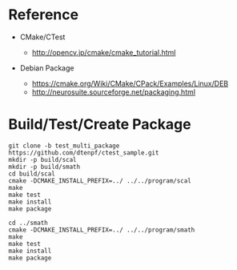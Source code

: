 # Reference

- CMake/CTest
  - http://opencv.jp/cmake/cmake_tutorial.html

- Debian Package
  - https://cmake.org/Wiki/CMake/CPack/Examples/Linux/DEB
  - http://neurosuite.sourceforge.net/packaging.html

# Build/Test/Create Package

~~~~
git clone -b test_multi_package https://github.com/dtenpf/ctest_sample.git
mkdir -p build/scal
mkdir -p build/smath
cd build/scal 
cmake -DCMAKE_INSTALL_PREFIX=../ ../../program/scal
make 
make test
make install
make package

cd ../smath
cmake -DCMAKE_INSTALL_PREFIX=../ ../../program/smath
make
make test
make install
make package
~~~~
